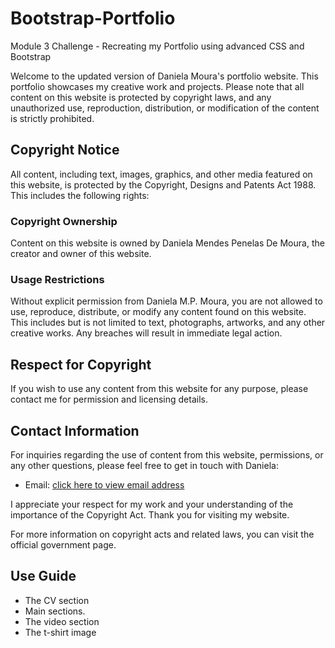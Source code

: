 # Bootstrap-Portfolio
Module 3 Challenge - Recreating my Portfolio using advanced CSS and Bootstrap

Welcome to the updated version of Daniela Moura's portfolio website. This portfolio showcases my creative work and projects. Please note that all content on this website is protected by copyright laws, and any unauthorized use, reproduction, distribution, or modification of the content is strictly prohibited.

## Copyright Notice

All content, including text, images, graphics, and other media featured on this website, is protected by the Copyright, Designs and Patents Act 1988. This includes the following rights:

### Copyright Ownership
Content on this website is owned by Daniela Mendes Penelas De Moura, the creator and owner of this website.

### Usage Restrictions
Without explicit permission from Daniela M.P. Moura, you are not allowed to use, reproduce, distribute, or modify any content found on this website. This includes but is not limited to text, photographs, artworks, and any other creative works. Any breaches will result in immediate legal action.

## Respect for Copyright

If you wish to use any content from this website for any purpose, please contact me for permission and licensing details.

## Contact Information

For inquiries regarding the use of content from this website, permissions, or any other questions, please feel free to get in touch with Daniela:

- Email: [click here to view email address](mailto:themoney@duck.com)

I appreciate your respect for my work and your understanding of the importance of the Copyright Act. Thank you for visiting my website.

For more information on copyright acts and related laws, you can visit the official government page.

## Use Guide

- The CV section
- Main sections.
- The video section
- The t-shirt image
